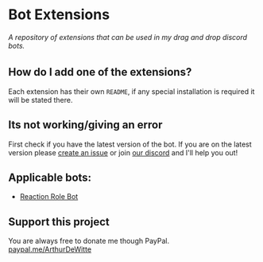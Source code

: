 # Bot Extensions
###### A repository of extensions that can be used in my drag and drop discord bots.

## How do I add one of the extensions?
Each extension has their own `README`, if any special installation is required 
it will be stated there.

## Its not working/giving an error

First check if you have the latest version of the bot.
If you are on the latest version please [create an issue](https://github.com/Arthurdw/Reaction-Role/issues/new) 
or join [our discord](https://discord.gg/Z6dw5pw) and I'll help you out!


## Applicable bots:
* [Reaction Role Bot](https://github.com/Arthurdw/Reaction-Role)

## Support this project

You are always free to donate me though PayPal.  
[paypal.me/ArthurDeWitte](http://paypal.me/ArthurDeWitte)
